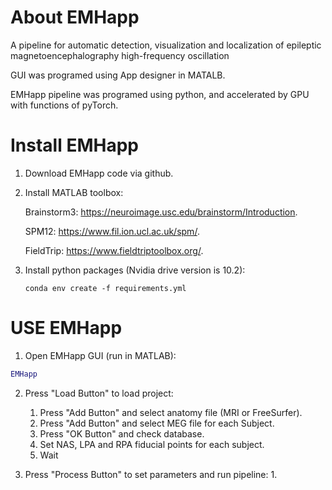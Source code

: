 # About EMHapp
A pipeline for automatic detection, visualization and localization of epileptic magnetoencephalography high-frequency oscillation

GUI was programed using App designer in MATALB.

EMHapp pipeline was  programed using python, and accelerated by GPU with functions of pyTorch. 

# Install EMHapp

1. Download EMHapp code via github.

2. Install MATLAB toolbox:

    Brainstorm3: https://neuroimage.usc.edu/brainstorm/Introduction.
  
    SPM12: https://www.fil.ion.ucl.ac.uk/spm/.
  
    FieldTrip: https://www.fieldtriptoolbox.org/.

3. Install python packages (Nvidia drive version is 10.2): 

   ```shell
   conda env create -f requirements.yml
   ```

# USE EMHapp

1. Open EMHapp GUI (run in MATLAB):

```matlab
EMHapp
```

2. Press "Load Button" to load project:
   1. Press "Add Button" and select anatomy file (MRI or FreeSurfer).
   2. Press "Add Button" and select MEG file for each Subject.
   3. Press "OK Button" and check database.
   4. Set NAS, LPA and RPA fiducial points for each subject.
   5. Wait 
   
3. Press "Process Button" to set parameters and run pipeline:
   1. 
